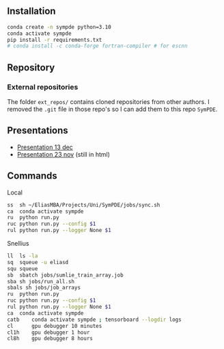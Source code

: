 ## Installation

```bash
conda create -n sympde python=3.10
conda activate sympde
pip install -r requirements.txt
# conda install -c conda-forge fortran-compiler # for escnn
```

## Repository

### External repositories
The folder `ext_repos/` contains cloned repositories from other authors. I removed the `.git` file in those repo's so I can add them to this repo `SymPDE`.

## Presentations
- [Presentation 13 dec](assets/presentations/presentation_13dec.pdf)
- [Presentation 23 nov](assets/presentations/presentation_23nov.html) (still in html)

## Commands
Local
```bash
ss  sh ~/EliasMBA/Projects/Uni/SymPDE/jobs/sync.sh
ca  conda activate sympde
ru  python run.py
ruc python run.py --config $1
rul python run.py --logger None $1
```

Snellius
```bash
ll  ls -la
sq  squeue -u eliasd
squ squeue
sb  sbatch jobs/sumlie_train_array.job
sba sh jobs/run_all.sh
sbals sh jobs/job_arrays
ru  python run.py
ruc python run.py --config $1
rul python run.py --logger None $1
ca  conda activate sympde
catb    conda activate sympde ; tensorboard --logdir logs
cl      gpu debugger 10 minutes
cl1h    gpu debugger 1 hour
cl8h    gpu debugger 8 hours
```
